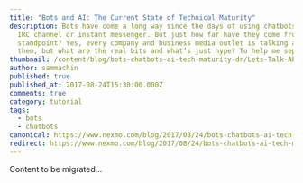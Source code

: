 ```yaml
---
title: "Bots and AI: The Current State of Technical Maturity"
description: Bots have come a long way since the days of using chatbots in your
  IRC channel or instant messenger. But just how far have they come from a tech
  standpoint? Yes, every company and business media outlet is talking about
  them, but what are the real bits and what’s just hype? To help me separate […]
thumbnail: /content/blog/bots-chatbots-ai-tech-maturity-dr/Lets-Talk-About-Bots-Clip1_800x300.jpg
author: sammachin
published: true
published_at: 2017-08-24T15:30:00.000Z
comments: true
category: tutorial
tags:
  - bots
  - chatbots
canonical: https://www.nexmo.com/blog/2017/08/24/bots-chatbots-ai-tech-maturity-dr
redirect: https://www.nexmo.com/blog/2017/08/24/bots-chatbots-ai-tech-maturity-dr
---
```


Content to be migrated...
